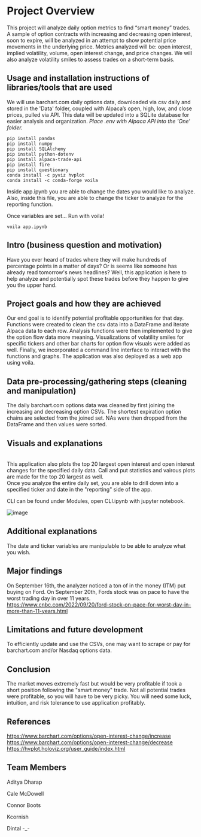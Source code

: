 
# Project Overview
  
This project will analyze daily option metrics to find “smart money” trades. A sample of option contracts with increasing and decreasing open interest, soon to expire, will be analyzed in an attempt to show potential price movements in the underlying price. Metrics analyzed will be: open interest, implied volatility, volume, open interest change, and price changes. We will also analyze volatility smiles to assess trades on a short-term basis.


## Usage and installation instructions of libraries/tools that are used

We will use barchart.com daily options data, downloaded via csv daily and stored in the 'Data' folder, coupled with Alpaca’s open, high, low, and close prices, pulled via API. This data will be updated into a SQLite database for easier analysis and organization. *Place .env with Alpaca API into the 'One' folder.*

```
pip install pandas
pip install numpy
pip install SQLAlchemy
pip install python-dotenv
pip install alpaca-trade-api
pip install fire
pip install questionary
conda install -c pyviz hvplot
conda install -c conda-forge voila
```

Inside app.ipynb you are able to change the dates you would like to analyze. Also, inside this file, you are able to change the ticker to analyze for the reporting function.

Once variables are set... Run with voila!
```
voila app.ipynb
```

## Intro (business question and motivation)

Have you ever heard of trades where they will make hundreds of percentage points in a matter of days? Or is seems like someone has already read tomorrow's news headlines? Well, this application is here to help analyze and potentially spot these trades before they happen to give you the upper hand.

## Project goals and how they are achieved

Our end goal is to identify potential profitable opportunities for that day. Functions were created to clean the csv data into a DataFrame and iterate Alpaca data to each row. Analysis functions were then implemented to give the option flow data more meaning. Visualizations of volatility smiles for specific tickers and other bar charts for option flow visuals were added as well. Finally, we incorporated a command line interface to interact with the functions and graphs. The application was also deployed as a web app using voila.


## Data pre-processing/gathering steps (cleaning and manipulation)

The daily barchart.com options data was cleaned by first joining the increasing and decreasing option CSVs. The shortest expiration option chains are selected from the joined set. NAs were then dropped from the DataFrame and then values were sorted.

## Visuals and explanations


<br> This application also plots the top 20 largest open interest and open interest changes for the specified daily data. Call and put statistics and vairous plots are made for the top 20 largest as well. <br> Once you analyze the entire daily set, you are able to drill down into a specified ticker and date in the "reporting" side of the app.

CLI can be found under Modules, open CLI.ipynb with jupyter notebook.

![image]("./Data/CLI.gif")

## Additional explanations

The date and ticker variables are manipulable to be able to analyze what you wish.


## Major findings

On September 16th, the analyzer noticed a ton of in the money (ITM) put buying on Ford. On September 20th, Fords stock was on pace to have the worst trading day in over 11 years. <br> https://www.cnbc.com/2022/09/20/ford-stock-on-pace-for-worst-day-in-more-than-11-years.html

## Limitations and future development

To efficiently update and use the CSVs, one may want to scrape or pay for barchart.com and/or Nasdaq options data.

## Conclusion

The market moves extremely fast but would be very profitable if took a short position following the "smart money" trade. Not all potential trades were profitable, so you will have to be very picky. You will need some luck, intuition, and risk tolerance to use application profitably.

## References

https://www.barchart.com/options/open-interest-change/increase <br>
https://www.barchart.com/options/open-interest-change/decrease <br>
https://hvplot.holoviz.org/user_guide/index.html


## Team Members
  
Aditya Dharap
 
Cale McDowell
 
Connor Boots
 
Kcornish
 
Dintal -_-